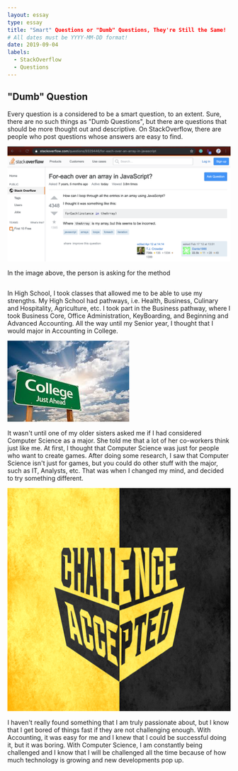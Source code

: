 ```yaml
---
layout: essay
type: essay
title: "Smart" Questions or "Dumb" Questions, They're Still the Same! 
# All dates must be YYYY-MM-DD format!
date: 2019-09-04
labels:
  - StackOverflow
  - Questions
---
```


## "Dumb" Question

Every question is a considered to be a smart question, to an extent. Sure, there are no such things as "Dumb Questions", but there are questions that should be more thought out and descriptive. On StackOverflow, there are people who post questions whose answers are easy to find. 

<img class="ui medium left floated image" src="../images/dumbQuestion.png">

In the image above, the person is asking for the method 
## 

In High School, I took classes that allowed me to be able to use my strengths. My High School had pathways, i.e. Health, Business, Culinary and Hospitality, Agriculture, etc. I took part in the Business pathway, where I took Business Core, Office Administration, KeyBoarding, and Beginning and Advanced Accounting. All the way until my Senior year, I thought that I would major in Accounting in College. 

<img class="ui tiny left circular floated image" src="../images/college.jpeg">

It wasn't until one of my older sisters asked me if I had considered Computer Science as a major. She told me that a lot of her co-workers think just like me. At first, I thought that Computer Science was just for people who want to create games. After doing some research, I saw that Computer Science isn't just for games, but you could do other stuff with the major, such as IT, Analysts, etc. That was when I changed my mind, and decided to try something different. 

<img class="ui tiny left circular floated image" src="../images/challenge.png">

I haven't really found something that I am truly passionate about, but I know that I get bored of things fast if they are not challenging enough. With Accounting, it was easy for me and I knew that I could be successful doing it, but it was boring. With Computer Science, I am constantly being challenged and I know that I will be challenged all the time because of how much technology is growing and new developments pop up. 
